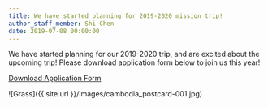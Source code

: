 ```yaml
---
title: We have started planning for 2019-2020 mission trip!
author_staff_member: Shi Chen
date: 2019-07-08 00:00:00
---
```



We have started planning for our 2019-2020 trip, and are excited about the upcoming trip! Please download application form below to join us this year!

[Download Application Form](/download/Cambodia_Application_Form_2019.pdf)

![Grass]({{ site.url }}/images/cambodia_postcard-001.jpg)